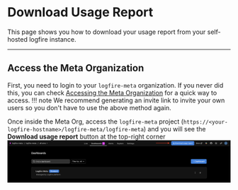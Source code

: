 # Download Usage Report

This page shows you how to download your usage report from your self-hosted logfire instance.

---

## Access the Meta Organization

First, you need to login to your ```logfire-meta``` organization.
If you never did this, you can check [Accessing the Meta Organization](./troubleshooting.md#accessing-the-meta-organization) for a quick way to access.
!!! note
    We recommend generating an invite link to invite your own users so you don't have to use the above method again.

Once inside the Meta Org, access the ```logfire-meta``` project (```https://<your-logfire-hostname>/logfire-meta/logfire-meta```) and you will see the **Download usage report** button at the top-right corner ![Download usage report](../../images/self-hosted/usage-report.png)
